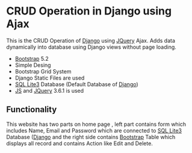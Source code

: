 # CRUD Operation in Django using Ajax

This is the CRUD Operation of [Django](https://www.djangoproject.com/) using [JQuery](https://jquery.com/) Ajax. Adds data dynamically into database using Django views without page loading.


* [Bootstrap](https://getbootstrap.com/docs/5.2/) 5.2
* Simple Desing 
* Bootstrap Grid System
* Django Static Files are used 
* [SQL Lite3](https://www.sqlite.org/index.html) Database (Default Database of [Django](https://www.djangoproject.com/))
* [JS](https://cdnjs.com/) and [JQuery](https://jquery.com/) 3.6.1 is used

## Functionality 

This website has two parts on home page , left part contains form which includes Name, Email and Password which are connected to [SQL Lite3](https://www.sqlite.org/index.html) Database ([Django](https://www.djangoproject.com/) and the right side contains [Bootstrap](https://getbootstrap.com/docs/5.2/) Table which displays all record and contains Action like Edit and Delete.